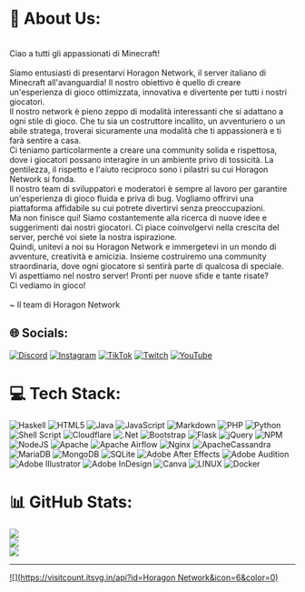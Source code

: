 # 💫 About Us:
<br>Ciao a tutti gli appassionati di Minecraft!<br><br>Siamo entusiasti di presentarvi Horagon Network, il server italiano di Minecraft all'avanguardia! Il nostro obiettivo è quello di creare un'esperienza di gioco ottimizzata, innovativa e divertente per tutti i nostri giocatori.<br>Il nostro network è pieno zeppo di modalità interessanti che si adattano a ogni stile di gioco. Che tu sia un costruttore incallito, un avventuriero o un abile stratega, troverai sicuramente una modalità che ti appassionerà e ti farà sentire a casa.<br>Ci teniamo particolarmente a creare una community solida e rispettosa, dove i giocatori possano interagire in un ambiente privo di tossicità. La gentilezza, il rispetto e l'aiuto reciproco sono i pilastri su cui Horagon Network si fonda.<br>Il nostro team di sviluppatori e moderatori è sempre al lavoro per garantire un'esperienza di gioco fluida e priva di bug. Vogliamo offrirvi una piattaforma affidabile su cui potrete divertirvi senza preoccupazioni.<br>Ma non finisce qui! Siamo costantemente alla ricerca di nuove idee e suggerimenti dai nostri giocatori. Ci piace coinvolgervi nella crescita del server, perché voi siete la nostra ispirazione.<br>Quindi, unitevi a noi su Horagon Network e immergetevi in un mondo di avventure, creatività e amicizia. Insieme costruiremo una community straordinaria, dove ogni giocatore si sentirà parte di qualcosa di speciale.<br>Vi aspettiamo nel nostro server! Pronti per nuove sfide e tante risate?<br>Ci vediamo in gioco!<br><br>~ Il team di Horagon Network


## 🌐 Socials:
[![Discord](https://img.shields.io/badge/Discord-%237289DA.svg?logo=discord&logoColor=white)](https://discord.gg/https://discord.horagon.net) [![Instagram](https://img.shields.io/badge/Instagram-%23E4405F.svg?logo=Instagram&logoColor=white)](https://instagram.com/horagon.network) [![TikTok](https://img.shields.io/badge/TikTok-%23000000.svg?logo=TikTok&logoColor=white)](https://tiktok.com/@horagon.network) [![Twitch](https://img.shields.io/badge/Twitch-%239146FF.svg?logo=Twitch&logoColor=white)](https://twitch.tv/horagonnetwork) [![YouTube](https://img.shields.io/badge/YouTube-%23FF0000.svg?logo=YouTube&logoColor=white)](https://youtube.com/@@horagon.network) 

# 💻 Tech Stack:
![Haskell](https://img.shields.io/badge/Haskell-5e5086?style=for-the-badge&logo=haskell&logoColor=white) ![HTML5](https://img.shields.io/badge/html5-%23E34F26.svg?style=for-the-badge&logo=html5&logoColor=white) ![Java](https://img.shields.io/badge/java-%23ED8B00.svg?style=for-the-badge&logo=java&logoColor=white) ![JavaScript](https://img.shields.io/badge/javascript-%23323330.svg?style=for-the-badge&logo=javascript&logoColor=%23F7DF1E) ![Markdown](https://img.shields.io/badge/markdown-%23000000.svg?style=for-the-badge&logo=markdown&logoColor=white) ![PHP](https://img.shields.io/badge/php-%23777BB4.svg?style=for-the-badge&logo=php&logoColor=white) ![Python](https://img.shields.io/badge/python-3670A0?style=for-the-badge&logo=python&logoColor=ffdd54) ![Shell Script](https://img.shields.io/badge/shell_script-%23121011.svg?style=for-the-badge&logo=gnu-bash&logoColor=white) ![Cloudflare](https://img.shields.io/badge/Cloudflare-F38020?style=for-the-badge&logo=Cloudflare&logoColor=white) ![.Net](https://img.shields.io/badge/.NET-5C2D91?style=for-the-badge&logo=.net&logoColor=white) ![Bootstrap](https://img.shields.io/badge/bootstrap-%23563D7C.svg?style=for-the-badge&logo=bootstrap&logoColor=white) ![Flask](https://img.shields.io/badge/flask-%23000.svg?style=for-the-badge&logo=flask&logoColor=white) ![jQuery](https://img.shields.io/badge/jquery-%230769AD.svg?style=for-the-badge&logo=jquery&logoColor=white) ![NPM](https://img.shields.io/badge/NPM-%23000000.svg?style=for-the-badge&logo=npm&logoColor=white) ![NodeJS](https://img.shields.io/badge/node.js-6DA55F?style=for-the-badge&logo=node.js&logoColor=white) ![Apache](https://img.shields.io/badge/apache-%23D42029.svg?style=for-the-badge&logo=apache&logoColor=white) ![Apache Airflow](https://img.shields.io/badge/Apache%20Airflow-017CEE?style=for-the-badge&logo=Apache%20Airflow&logoColor=white) ![Nginx](https://img.shields.io/badge/nginx-%23009639.svg?style=for-the-badge&logo=nginx&logoColor=white) ![ApacheCassandra](https://img.shields.io/badge/cassandra-%231287B1.svg?style=for-the-badge&logo=apache-cassandra&logoColor=white) ![MariaDB](https://img.shields.io/badge/MariaDB-003545?style=for-the-badge&logo=mariadb&logoColor=white) ![MongoDB](https://img.shields.io/badge/MongoDB-%234ea94b.svg?style=for-the-badge&logo=mongodb&logoColor=white) ![SQLite](https://img.shields.io/badge/sqlite-%2307405e.svg?style=for-the-badge&logo=sqlite&logoColor=white) ![Adobe After Effects](https://img.shields.io/badge/Adobe%20After%20Effects-9999FF.svg?style=for-the-badge&logo=Adobe%20After%20Effects&logoColor=white) ![Adobe Audition](https://img.shields.io/badge/Adobe%20Audition-9999FF.svg?style=for-the-badge&logo=Adobe%20Audition&logoColor=white) ![Adobe Illustrator](https://img.shields.io/badge/adobeillustrator-%23FF9A00.svg?style=for-the-badge&logo=adobeillustrator&logoColor=white) ![Adobe InDesign](https://img.shields.io/badge/Adobe%20InDesign-49021F?style=for-the-badge&logo=adobeindesign&logoColor=white) ![Canva](https://img.shields.io/badge/Canva-%2300C4CC.svg?style=for-the-badge&logo=Canva&logoColor=white) ![LINUX](https://img.shields.io/badge/Linux-FCC624?style=for-the-badge&logo=linux&logoColor=black) ![Docker](https://img.shields.io/badge/docker-%230db7ed.svg?style=for-the-badge&logo=docker&logoColor=white)
# 📊 GitHub Stats:
![](https://github-readme-stats.vercel.app/api?username=HoragonNetwork&theme=nord&hide_border=false&include_all_commits=true&count_private=true)<br/>
![](https://github-readme-streak-stats.herokuapp.com/?user=HoragonNetwork&theme=nord&hide_border=false)<br/>
![](https://github-readme-stats.vercel.app/api/top-langs/?username=HoragonNetwork&theme=nord&hide_border=false&include_all_commits=true&count_private=true&layout=compact)

---
[![](https://visitcount.itsvg.in/api?id=Horagon Network&icon=6&color=0)](https://visitcount.itsvg.in)

<!-- Proudly created with GPRM ( https://gprm.itsvg.in ) -->

